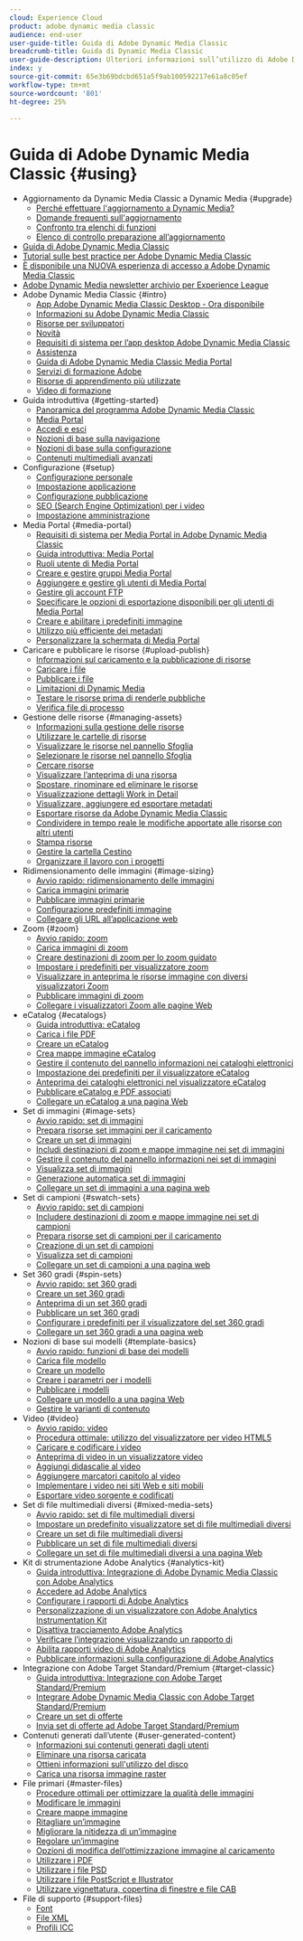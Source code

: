 ```yaml
---
cloud: Experience Cloud
product: adobe dynamic media classic
audience: end-user
user-guide-title: Guida di Adobe Dynamic Media Classic
breadcrumb-title: Guida di Dynamic Media Classic
user-guide-description: Ulteriori informazioni sull’utilizzo di Adobe Dynamic Media Classic
index: y
source-git-commit: 65e3b69bdcbd651a5f9ab100592217e61a8c05ef
workflow-type: tm+mt
source-wordcount: '801'
ht-degree: 25%

---
```



# Guida di Adobe Dynamic Media Classic {#using}

+ Aggiornamento da Dynamic Media Classic a Dynamic Media {#upgrade}
   + [Perché effettuare l&#39;aggiornamento a Dynamic Media?](upgrade.md)
   + [Domande frequenti sull&#39;aggiornamento](upgrade-faq.md)
   + [Confronto tra elenchi di funzioni](upgrade-feature-comparison.md)
   + [Elenco di controllo preparazione all’aggiornamento](upgrade-readiness.md)
+ [Guida di Adobe Dynamic Media Classic](home.md)
+ [Tutorial sulle best practice per Adobe Dynamic Media Classic](https://experienceleague.adobe.com/docs/experience-manager-learn/dynamic-media-classic-tutorial/overview.html)
+ [È disponibile una NUOVA esperienza di accesso a Adobe Dynamic Media Classic](new-ui-2020.md)
+ [Adobe Dynamic Media newsletter archivio per Experience League](dynamic-media-newsletter.md)
+ Adobe Dynamic Media Classic {#intro}
   + [App Adobe Dynamic Media Classic Desktop - Ora disponibile](dynamic-media-classic-desktop-app.md)
   + [Informazioni su Adobe Dynamic Media Classic](introduction.md)
   + [Risorse per sviluppatori](developer-resources.md)
   + [Novità](whats-new.md)
   + [Requisiti di sistema per l’app desktop Adobe Dynamic Media Classic](system-requirements.md)
   + [Assistenza](support.md)
   + [Guida di Adobe Dynamic Media Classic Media Portal](help-dmc-media-portal.md)
   + [Servizi di formazione Adobe](training-services.md)
   + [Risorse di apprendimento più utilizzate](popular-resources.md)
   + [Video di formazione](training-videos.md)
+ Guida introduttiva {#getting-started}
   + [Panoramica del programma Adobe Dynamic Media Classic](dmc-platform-overview.md)
   + [Media Portal](media-portal.md)
   + [Accedi e esci](signing-out.md)
   + [Nozioni di base sulla navigazione](navigation-basics.md)
   + [Nozioni di base sulla configurazione](setup-basics.md)
   + [Contenuti multimediali avanzati](rich-media.md)
+ Configurazione {#setup}
   + [Configurazione personale](personal-setup.md)
   + [Impostazione applicazione](application-setup.md)
   + [Configurazione pubblicazione](publish-setup.md)
   + [SEO (Search Engine Optimization) per i video](video-seo-search-engine-optimization.md)
   + [Impostazione amministrazione](administration-setup.md)
+ Media Portal {#media-portal}
   + [Requisiti di sistema per Media Portal in Adobe Dynamic Media Classic](system-requirements-media-portal.md)
   + [Guida introduttiva: Media Portal](quick-start-media-portal-administration.md)
   + [Ruoli utente di Media Portal](media-portal-user-roles.md)
   + [Creare e gestire gruppi Media Portal](creating-media-portal-groups.md)
   + [Aggiungere e gestire gli utenti di Media Portal](adding-media-portal-users.md)
   + [Gestire gli account FTP](ftp-accounts.md)
   + [Specificare le opzioni di esportazione disponibili per gli utenti di Media Portal](specifying-export-options-available-media.md)
   + [Creare e abilitare i predefiniti immagine](creating-enabling-image-presets.md)
   + [Utilizzo più efficiente dei metadati](making-efficient-metadata.md)
   + [Personalizzare la schermata di Media Portal](customizing-media-portal-screen.md)
+ Caricare e pubblicare le risorse {#upload-publish}
   + [Informazioni sul caricamento e la pubblicazione di risorse](about-asset-upload-publish.md)
   + [Caricare i file](uploading-files.md)
   + [Pubblicare i file](publishing-files.md)
   + [Limitazioni di Dynamic Media](limitations.md)
   + [Testare le risorse prima di renderle pubbliche](testing-assets-making-them-public.md)
   + [Verifica file di processo](checking-job-files.md)
+ Gestione delle risorse {#managing-assets}
   + [Informazioni sulla gestione delle risorse](about-managing-assets.md)
   + [Utilizzare le cartelle di risorse](asset-folders.md)
   + [Visualizzare le risorse nel pannello Sfoglia](viewing-assets-browse-panel.md)
   + [Selezionare le risorse nel pannello Sfoglia](selecting-assets-browse-panel.md)
   + [Cercare risorse](searching-assets.md)
   + [Visualizzare l’anteprima di una risorsa](previewing-asset.md)
   + [Spostare, rinominare ed eliminare le risorse](moving-renaming-deleting-assets.md)
   + [Visualizzazione dettagli Work in Detail](detail-view.md)
   + [Visualizzare, aggiungere ed esportare metadati](viewing-adding-exporting-metadata.md)
   + [Esportare risorse da Adobe Dynamic Media Classic](exporting-assets-from-dmc.md)
   + [Condividere in tempo reale le modifiche apportate alle risorse con altri utenti](sharing-asset-changes-peers-real.md)
   + [Stampa risorse](printing-assets.md)
   + [Gestire la cartella Cestino](trash-folder.md)
   + [Organizzare il lavoro con i progetti](organizing-projects.md)
+ Ridimensionamento delle immagini {#image-sizing}
   + [Avvio rapido: ridimensionamento delle immagini](quick-start-image-sizing.md)
   + [Carica immagini primarie](uploading-master-images.md)
   + [Pubblicare immagini primarie](publishing-master-images.md)
   + [Configurazione predefiniti immagine](setting-image-presets.md)
   + [Collegare gli URL all’applicazione web](linking-urls-web-application.md)
+ Zoom {#zoom}
   + [Avvio rapido: zoom](quick-start-zoom.md)
   + [Carica immagini di zoom](uploading-zoom-images.md)
   + [Creare destinazioni di zoom per lo zoom guidato](creating-zoom-targets-guided-zoom.md)
   + [Impostare i predefiniti per visualizzatore zoom](setting-zoom-viewer-presets.md)
   + [Visualizzare in anteprima le risorse immagine con diversi visualizzatori Zoom](previewing-image-assets-different-zoom.md)
   + [Pubblicare immagini di zoom](publishing-zoom-images.md)
   + [Collegare i visualizzatori Zoom alle pagine Web](linking-zoom-viewers-web-pages.md)
+ eCatalog {#ecatalogs}
   + [Guida introduttiva: eCatalog](quick-start-ecatalog.md)
   + [Carica i file PDF](uploading-pdf-files.md)
   + [Creare un eCatalog](creating-ecatalog.md)
   + [Crea mappe immagine eCatalog](creating-ecatalog-image-maps.md)
   + [Gestire il contenuto del pannello informazioni nei cataloghi elettronici](info-panel-content-ecatalog.md)
   + [Impostazione dei predefiniti per il visualizzatore eCatalog](setting-ecatalog-viewer-presets.md)
   + [Anteprima dei cataloghi elettronici nel visualizzatore eCatalog](previewing-ecatalogs-ecatalog-viewer.md)
   + [Pubblicare eCatalog e PDF associati](publishing-ecatalogs-associated-pdfs.md)
   + [Collegare un eCatalog a una pagina Web](linking-ecatalog-web-page.md)
+ Set di immagini {#image-sets}
   + [Avvio rapido: set di immagini](quick-start-image-sets.md)
   + [Prepara risorse set immagini per il caricamento](preparing-image-set-assets-upload.md)
   + [Creare un set di immagini](creating-image-set.md)
   + [Includi destinazioni di zoom e mappe immagine nei set di immagini](including-zoom-targets-image-maps-image-sets.md)
   + [Gestire il contenuto del pannello informazioni nei set di immagini](info-panel-content-image-sets.md)
   + [Visualizza set di immagini](viewing-image-sets.md)
   + [Generazione automatica set di immagini](automated-image-set-generation.md)
   + [Collegare un set di immagini a una pagina web](linking-image-set-web-page.md)
+ Set di campioni {#swatch-sets}
   + [Avvio rapido: set di campioni](quick-start-swatch-sets.md)
   + [Includere destinazioni di zoom e mappe immagine nei set di campioni](including-zoom-targets-image-maps-swatch-sets.md)
   + [Prepara risorse set di campioni per il caricamento](preparing-swatch-set-assets-upload.md)
   + [Creazione di un set di campioni](creating-swatch-set.md)
   + [Visualizza set di campioni](viewing-swatch-sets.md)
   + [Collegare un set di campioni a una pagina web](linking-swatch-set-web-page.md)
+ Set 360 gradi {#spin-sets}
   + [Avvio rapido: set 360 gradi](quick-start-spin-sets.md)
   + [Creare un set 360 gradi](creating-spin-set.md)
   + [Anteprima di un set 360 gradi](previewing-spin-set.md)
   + [Pubblicare un set 360 gradi](publishing-spin-set.md)
   + [Configurare i predefiniti per il visualizzatore del set 360 gradi](setting-spin-set-viewer-presets.md)
   + [Collegare un set 360 gradi a una pagina web](linking-spin-set-web-page.md)
+ Nozioni di base sui modelli {#template-basics}
   + [Avvio rapido: funzioni di base dei modelli](quick-start-template-basics.md)
   + [Carica file modello](uploading-template-files.md)
   + [Creare un modello](creating-template.md)
   + [Creare i parametri per i modelli](creating-template-parameters.md)
   + [Pubblicare i modelli](publishing-templates.md)
   + [Collegare un modello a una pagina Web](linking-template-web-page.md)
   + [Gestire le varianti di contenuto](content-variations.md)
+ Video {#video}
   + [Avvio rapido: video](quick-start-video.md)
   + [Procedura ottimale: utilizzo del visualizzatore per video HTML5](best-practice-using-html5-video.md)
   + [Caricare e codificare i video](uploading-encoding-videos.md)
   + [Anteprima di video in un visualizzatore video](previewing-videos-video-viewer.md)
   + [Aggiungi didascalie al video](adding-captions-video.md)
   + [Aggiungere marcatori capitolo al video](adding-chapter-markers-video.md)
   + [Implementare i video nei siti Web e siti mobili](deploying-video-websites-mobile-sites.md)
   + [Esportare video sorgente e codificati](exporting-source-encoded-videos.md)
+ Set di file multimediali diversi {#mixed-media-sets}
   + [Avvio rapido: set di file multimediali diversi](quick-start-mixed-media-sets.md)
   + [Impostare un predefinito visualizzatore set di file multimediali diversi](setting-mixed-media-set-viewer.md)
   + [Creare un set di file multimediali diversi](creating-mixed-media-set.md)
   + [Pubblicare un set di file multimediali diversi](publishing-mixed-media-set.md)
   + [Collegare un set di file multimediali diversi a una pagina Web](linking-mixed-media-set-web.md)
+ Kit di strumentazione Adobe Analytics {#analytics-kit}
   + [Guida introduttiva: Integrazione di Adobe Dynamic Media Classic con Adobe Analytics](quick-start-integrating-dmc-analytics.md)
   + [Accedere ad Adobe Analytics](log-analytics.md)
   + [Configurare i rapporti di Adobe Analytics](configuring-analytics-reports.md)
   + [Personalizzazione di un visualizzatore con Adobe Analytics Instrumentation Kit](instrumenting-viewer-using-analytics-instrumentation.md)
   + [Disattiva tracciamento Adobe Analytics](disabling-analytics-tracking.md)
   + [Verificare l’integrazione visualizzando un rapporto di ](testing-integration-viewing-analytics-report.md)
   + [Abilita rapporti video di Adobe Analytics](enabling-analytics-video-reports.md)
   + [Pubblicare informazioni sulla configurazione di Adobe Analytics](publishing-analytics-configuration-information.md)
+ Integrazione con Adobe Target Standard/Premium {#target-classic}
   + [Guida introduttiva: Integrazione con Adobe Target Standard/Premium](quick-start-target-integration.md)
   + [Integrare Adobe Dynamic Media Classic con Adobe Target Standard/Premium](integrating-dmc-with-target.md)
   + [Creare un set di offerte](creating-offer-set.md)
   + [Invia set di offerte ad Adobe Target Standard/Premium](pushing-offer-sets-target.md)
+ Contenuti generati dall’utente {#user-generated-content}
   + [Informazioni sui contenuti generati dagli utenti](about-ugc.md)
   + [Eliminare una risorsa caricata](deleting-uploaded-asset.md)
   + [Ottieni informazioni sull&#39;utilizzo del disco](getting-disk-usage-information.md)
   + [Carica una risorsa immagine raster](uploading-image-asset-or-vector.md)
+ File primari {#master-files}
   + [Procedure ottimali per ottimizzare la qualità delle immagini](best-practices-optimizing-quality-images.md)
   + [Modificare le immagini](editing-images.md)
   + [Creare mappe immagine](creating-image-maps.md)
   + [Ritagliare un’immagine](cropping-image.md)
   + [Migliorare la nitidezza di un’immagine](sharpening-image.md)
   + [Regolare un’immagine](adjusting-image.md)
   + [Opzioni di modifica dell’ottimizzazione immagine al caricamento](image-editing-options-upload.md)
   + [Utilizzare i PDF](pdfs.md)
   + [Utilizzare i file PSD](psd-files.md)
   + [Utilizzare i file PostScript e Illustrator](postscript-illustrator-files.md)
   + [Utilizzare vignettatura, copertina di finestre e file CAB](vignette-window-covering-cabinet-files.md)
+ File di supporto {#support-files}
   + [Font](fonts.md)
   + [File XML](xml-files.md)
   + [Profili ICC](icc-profiles.md)
